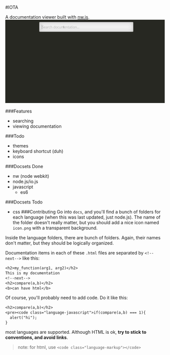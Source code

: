 #IOTA

A documentation viewer built with [nw.js](http://nwjs.io/).
![demo](demo.gif)

###Features
+ searching
+ viewing documentation

###Todo
+ themes
+ keyboard shortcut (duh)
+ icons

###Docsets Done
+ nw (node webkit)
+ node.js/io.js
+ javascript
  + es6

###Docsets Todo
+ css
###Contributing
Go into `docs`, and you'll find a bunch of folders for each language (when this was last updated, just node.js). The name of the folder doesn't really matter, but you should add a nice icon named `icon.png` with a transparent background.

Inside the language folders, there are bunch of folders. Again, their names don't matter, but they should be logically organized.

Documentation items in each of these `.html` files are separated by `<!--next-->` like this:
```
<h2>my_function(arg1, arg2)</h2>
This is my documentation
<!--next-->
<h2>compare(a,b)</h2>
<b>can have html</b>
```

Of course, you'll probably need to add code. Do it like this:
```
<h2>compare(a,b)</h2>
<pre><code class="language-javascript">if(compare(a,b) === 1){
  alert("hi");
}
```
most languages are supported. Although HTML is ok, **try to stick to conventions, and avoid links**.

> note: for html, use `<code class="language-markup"></code>`

